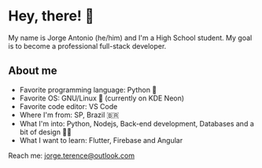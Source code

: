 # Hey, there! 👋

My name is Jorge Antonio (he/him) and I'm a High School student. My goal is to become a professional full-stack developer. 

## About me
- Favorite programming language: Python 🐍
- Favorite OS: GNU/Linux 🐧 (currently on KDE Neon)
- Favorite code editor: VS Code
- Where I'm from: SP, Brazil 🇧🇷
- What I'm into: Python, Nodejs, Back-end development, Databases and a bit of design 🎨😉
- What I want to learn: Flutter, Firebase and Angular

Reach me: jorge.terence@outlook.com
